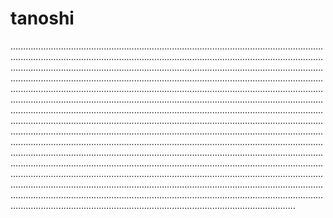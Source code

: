 # tanoshi
.....................................................................................................................................................................................................................................................................................................................................................................................................................................................................................................................................................................................................................................................................................................................................................................................................................................................................................................................................................................................................................................................................................................................................................................................................................................................................................................................................................................................................................................................................................................................................................................................................................................................................................................................................................................................................................................................................................................................................................................................................................................................
